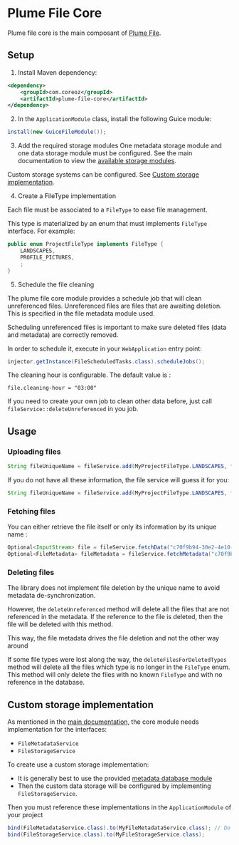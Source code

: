 Plume File Core
===============

Plume file core is the main composant of [Plume File](../).

Setup
-----
1. Install Maven dependency:
```xml
<dependency>
    <groupId>com.coreoz</groupId>
    <artifactId>plume-file-core</artifactId>
</dependency>
```

2. In the `ApplicationModule` class, install the following Guice module:
```java
install(new GuiceFileModule());
```

3. Add the required storage modules
One metadata storage module and one data storage module must be configured. See the main documentation to view the [available storage modules](../README.md/#plume-file-modules). 

Custom storage systems can be configured. See [Custom storage implementation](#custom-storage-implementation).

4. Create a FileType implementation

Each file must be associated to a `FileType` to ease file management.

This type is materialized by an enum that must implements `FileType` interface. For example:
```java
public enum ProjectFileType implements FileType {
    LANDSCAPES,
    PROFILE_PICTURES,
    ;
}
```

5. Schedule the file cleaning

The plume file core module provides a schedule job that will clean unreferenced files.
Unreferenced files are files that are awaiting deletion. This is specified in the file metadata module used.

Scheduling unreferenced files is important to make sure deleted files (data and metadata) are correctly removed.

In order to schedule it, execute in your `WebApplication` entry point:
```java
injector.getInstance(FileScheduledTasks.class).scheduleJobs();
```

The cleaning hour is configurable. The default value is :
```
file.cleaning-hour = "03:00"
```

If you need to create your own job to clean other data before, just call `fileService::deleteUnreferenced` in you job.

Usage
-----

### Uploading files

```java
String fileUniqueName = fileService.add(MyProjectFileType.LANDSCAPES, fileInputStream, "grand_canyon_2020.png", "png", "image/png");
```
If you do not have all these information, the file service will guess it for you:
```java
String fileUniqueName = fileService.add(MyProjectFileType.LANDSCAPES, fileInputStream, "grand_canyon_2020.png");
```

### Fetching files

You can either retrieve the file itself or only its information by its unique name :
```java
Optional<InputStream> file = fileService.fetchData("c70f9b94-30e2-4e10-b84d-b964ef972067");
Optional<FileMetadata> fileMetadata = fileService.fetchMetadata("c70f9b94-30e2-4e10-b84d-b964ef972067");
```

### Deleting files
The library does not implement file deletion by the unique name to avoid metadata de-synchronization.

However, the `deleteUnreferenced` method will delete all the files that are not referenced in the metadata.
If the reference to the file is deleted, then the file will be deleted with this method.

This way, the file metadata drives the file deletion and not the other way around

If some file types were lost along the way, the `deleteFilesForDeletedTypes` method will delete all 
the files which type is no longer in the `FileType` enum. This method will only delete the files with no known `FileType` and with no reference in the database.

Custom storage implementation
-----------------------------
As mentioned in the [main documentation](../), the core module needs implementation for the interfaces:
- `FileMetadataService`
- `FileStorageService`

To create use a custom storage implementation:
- It is generally best to use the provided [metadata database module](.../plume-file-metadata-database)
- Then the custom data storage will be configured by implementing `FileStorageService`.

Then you must reference these implementations in the `ApplicationModule` of your project

```java
bind(FileMetadataService.class).to(MyFileMetadataService.class); // Do not write this line if the standard metadata database module is used
bind(FileStorageService.class).to(MyFileStorageService.class);
```
